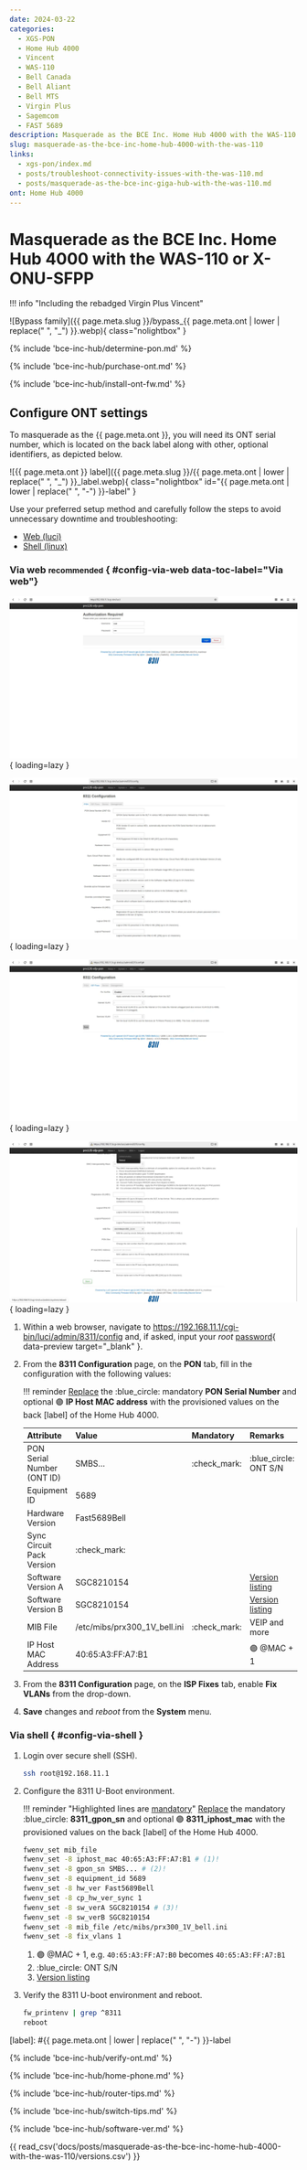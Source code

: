 ```yaml
---
date: 2024-03-22
categories:
  - XGS-PON
  - Home Hub 4000
  - Vincent
  - WAS-110
  - Bell Canada
  - Bell Aliant
  - Bell MTS
  - Virgin Plus
  - Sagemcom
  - FAST 5689
description: Masquerade as the BCE Inc. Home Hub 4000 with the WAS-110 or X-ONU-SFPP
slug: masquerade-as-the-bce-inc-home-hub-4000-with-the-was-110
links:
  - xgs-pon/index.md
  - posts/troubleshoot-connectivity-issues-with-the-was-110.md
  - posts/masquerade-as-the-bce-inc-giga-hub-with-the-was-110.md
ont: Home Hub 4000
---
```


# Masquerade as the BCE Inc. Home Hub 4000 with the WAS-110 or X-ONU-SFPP

!!! info "Including the rebadged Virgin Plus Vincent"

![Bypass family]({{ page.meta.slug }}/bypass_{{ page.meta.ont | lower | replace(" ", "_") }}.webp){ class="nolightbox" }

<!-- more -->
<!-- nocont -->

{% include 'bce-inc-hub/determine-pon.md' %}

{% include 'bce-inc-hub/purchase-ont.md' %}

{% include 'bce-inc-hub/install-ont-fw.md' %}

## Configure ONT settings

To masquerade as the {{ page.meta.ont }}, you will need its ONT serial number, which is located on the back label along
with other, optional identifiers, as depicted below.

![{{ page.meta.ont }} label]({{ page.meta.slug }}/{{ page.meta.ont | lower | replace(" ", "_") }}_label.webp){ class="nolightbox" id="{{ page.meta.ont | lower | replace(" ", "-") }}-label" }

Use your preferred setup method and carefully follow the steps to avoid unnecessary downtime and troubleshooting:

* [Web (luci)](#config-via-web)
* [Shell (linux)](#config-via-shell)

### Via web <small>recommended</small> { #config-via-web data-toc-label="Via web"}

<div class="swiper" markdown>

<div class="swiper-slide" markdown>

![WAS-110 login](shared-assets/was_110_luci_login.webp){ loading=lazy }

</div>

<div class="swiper-slide" markdown>

![WAS-110 8311 configuration](shared-assets/was_110_luci_config.webp){ loading=lazy }

</div>

<div class="swiper-slide" markdown>

![WAS-110 8311 configuration ISP fixes](shared-assets/was_110_luci_config_fixes.webp){ loading=lazy }

</div>

<div class="swiper-slide" markdown>

![WAS-110 8311 reboot](shared-assets/was_110_luci_reboot.webp){ loading=lazy }

</div>

</div>

1. Within a web browser, navigate to
   <https://192.168.11.1/cgi-bin/luci/admin/8311/config>
   and, if asked, input your *root* [password]{ data-preview target="_blank" }.

2. From the __8311 Configuration__ page, on the __PON__ tab, fill in the configuration with the following values:

    !!! reminder
        <ins>Replace</ins> the :blue_circle: mandatory __PON Serial Number__ and optional :purple_circle:
        __IP Host MAC address__ with the provisioned values on the back [label] of the Home Hub 4000.

    | Attribute                  | Value                        | Mandatory    | Remarks                         |
    | -------------------------- | ---------------------------- | ------------ |-------------------------------- |
    | PON Serial Number (ONT ID) | SMBS&hellip;                 | :check_mark: | :blue_circle: ONT S/N           |
    | Equipment ID               | 5689                         |              |                                 |
    | Hardware Version           | Fast5689Bell                 |              |                                 |
    | Sync Circuit Pack Version  | :check_mark:                 |              |                                 |
    | Software Version A         | SGC8210154                   |              | [Version listing]               |
    | Software Version B         | SGC8210154                   |              | [Version listing]               |
    | MIB File                   | /etc/mibs/prx300_1V_bell.ini | :check_mark: | VEIP and more                   |
    | IP Host MAC Address        | 40:65:A3:FF:A7:B1            |              | :purple_circle: @MAC + 1        |

3. From the __8311 Configuration__ page, on the __ISP Fixes__ tab, enable __Fix VLANs__ from the drop-down.

4. __Save__ changes and *reboot* from the __System__ menu.

### Via shell { #config-via-shell }

1. Login over secure shell (SSH).

    ``` sh
    ssh root@192.168.11.1
    ```

2. Configure the 8311 U-Boot environment.

    !!! reminder "Highlighted lines are <ins>mandatory</ins>"
        <ins>Replace</ins> the mandatory :blue_circle: __8311_gpon_sn__ and optional :purple_circle:
        __8311_iphost_mac__ with the provisioned values on the back [label] of the Home Hub 4000.

    ``` sh hl_lines="1 3 9 10"
    fwenv_set mib_file
    fwenv_set -8 iphost_mac 40:65:A3:FF:A7:B1 # (1)!
    fwenv_set -8 gpon_sn SMBS... # (2)!
    fwenv_set -8 equipment_id 5689
    fwenv_set -8 hw_ver Fast5689Bell
    fwenv_set -8 cp_hw_ver_sync 1
    fwenv_set -8 sw_verA SGC8210154 # (3)!
    fwenv_set -8 sw_verB SGC8210154
    fwenv_set -8 mib_file /etc/mibs/prx300_1V_bell.ini
    fwenv_set -8 fix_vlans 1
    ```

    1. :purple_circle: @MAC + 1, e.g. `40:65:A3:FF:A7:B0` becomes `40:65:A3:FF:A7:B1`
    2. :blue_circle: ONT S/N
    2. [Version listing]

3. Verify the 8311 U-boot environment and reboot.

    ``` sh
    fw_printenv | grep ^8311
    reboot
    ```

  [Version listing]: #software-versions
  [password]: ../xgs-pon/ont/bfw-solutions/was-110.md#web-credentials
  [label]: #{{ page.meta.ont | lower | replace(" ", "-") }}-label

{% include 'bce-inc-hub/verify-ont.md' %}

{% include 'bce-inc-hub/home-phone.md' %}

{% include 'bce-inc-hub/router-tips.md' %}

{% include 'bce-inc-hub/switch-tips.md' %}

{% include 'bce-inc-hub/software-ver.md' %}

{{ read_csv('docs/posts/masquerade-as-the-bce-inc-home-hub-4000-with-the-was-110/versions.csv') }}

  [WAS-110]: ../xgs-pon/ont/bfw-solutions/was-110.md
  [X-ONU-SFPP]: ../xgs-pon/ont/potron-technology/x-onu-sfpp.md

